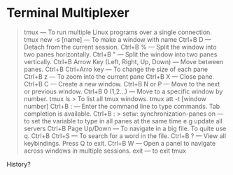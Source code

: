 # Terminal Multiplexer
> tmux — To run multiple Linux programs over a single connection.
> tmux new -s [name]  — To make a window with name
> Ctrl+B D — Detach from the current session.
> Ctrl+B % — Split the window into two panes horizontally.
> Ctrl+B " — Split the window into two panes vertically.
> Ctrl+B Arrow Key (Left, Right, Up, Down) — Move between panes.
> Ctrl+B Ctrl+Arro key — To change the size of each pane
> Ctrl+B z — To zoom into the current pane
> Ctrl+B X — Close pane.
> Ctrl+B C — Create a new window.
> Ctrl+B N or P — Move to the next or previous window.
> Ctrl+B 0 (1,2...) — Move to a specific window by number.
> tmux ls >  To list all tmux windows.
> tmux att -t [window number]
> Ctrl+B : — Enter the command line to type commands. Tab completion is available.
> Ctrl+B : > setw: synchronization-panes on — to set the variable to type in all panes at the same time e.g update all servers
> Ctrl+B Page Up/Down — To navigate in a big file. To quite use q.
> Ctrl+B Ctrl+S — To search for a word in the file.
> Ctrl+B ? — View all keybindings. Press Q to exit.
> Ctrl+B W — Open a panel to navigate across windows in multiple sessions.
> exit  — to exit tmux

History?
